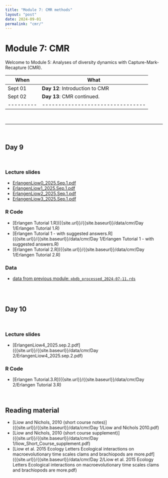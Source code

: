 ```yaml
---
title: "Module 7: CMR methods"
layout: "post" 
date: 2024-09-01
permalink: "cmr/"
---
```


# Module 7: CMR 

Welcome to Module 5: Analyses of diversity dynamics with Capture-Mark-Recapture (CMR). 



| When    | What                           |
|---------|--------------------------------|
| Sept 01 | **Day 12**: Introduction to CMR |
| Sept 02 | **Day 13**: CMR continued.     |
|---------|--------------------------------|

<br>

- - -

<br>

## Day 9

<br>

### Lecture slides


- [ErlangenLiow0_2025.Sep.1.pdf]({{site.url}}/{{site.baseurl}}/data/cmr/ErlangenLiow0.pdf)  
- [ErlangenLiow1_2025.Sep.1.pdf]({{site.url}}/{{site.baseurl}}/data/cmr/ErlangenLiow1.pdf)  
- [ErlangenLiow2_2025.Sep.1.pdf]({{site.url}}/{{site.baseurl}}/data/cmr/ErlangenLiow2.pdf)  
- [ErlangenLiow3_2025.Sep.1.pdf]({{site.url}}/{{site.baseurl}}/data/cmr/ErlangenLiow3.pdf)  


### R Code

- [Erlangen Tutorial 1.R]({{site.url}}/{{site.baseurl}}/data/cmr/Day 1/Erlangen Tutorial 1.R)  
- [Erlangen Tutorial 1 - with suggested answers.R]({{site.url}}/{{site.baseurl}}/data/cmr/Day 1/Erlangen Tutorial 1 - with suggested answers.R)  
- [Erlangen Tutorial 2.R]({{site.url}}/{{site.baseurl}}/data/cmr/Day 1/Erlangen Tutorial 2.R)  


### Data
- [data from previous module: `pbdb_processed_2024-07-11.rds`](https://www.dropbox.com/scl/fi/9xwovh8iyoivloaugi7qs/pbdb_processed_2024-07-11.rds?rlkey=4oep1vvtywm4ukoaekbx3qr77&st=2uaoevoh&dl=1)

<br>
<br>

## Day 10

<br>

### Lecture slides


- [ErlangenLiow4_2025.sep.2.pdf]({{site.url}}/{{site.baseurl}}/data/cmr/Day 2/ErlangenLiow4_2025.sep.2.pdf)  

### R Code

- [Erlangen Tutorial.3.R]({{site.url}}/{{site.baseurl}}/data/cmr/Day 2/Erlangen Tutorial 3.R)  

<br>

## Reading material

- [Liow and Nichols, 2010 (short course notes)]({{site.url}}/{{site.baseurl}}/data/cmr/Day 1/Liow and Nichols 2010.pdf)
- [Liow and Nichols, 2010 (short course supplement)]({{site.url}}/{{site.baseurl}}/data/cmr/Day 1/liow_Short_Course_supplement.pdf)
- [Liow et al. 2015 Ecology Letters Ecological interactions on macroevolutionary time scales  clams and brachiopods are more.pdf]({{site.url}}/{{site.baseurl}}/data/cmr/Day 2/Liow et al. 2015 Ecology Letters Ecological interactions on macroevolutionary time scales  clams and brachiopods are more.pdf)
